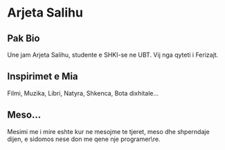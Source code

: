  # Arjeta Salihu
## Pak Bio

Une jam Arjeta Salihu, studente e SHKI-se ne UBT.
Vij nga qyteti i Ferizajt.

## Inspirimet e Mia

Filmi, Muzika, Libri, Natyra, Shkenca, Bota dixhitale...

## Meso...

Mesimi me i mire eshte kur ne mesojme te tjeret, meso dhe shperndaje dijen, e sidomos nese don me qene nje programer\re.